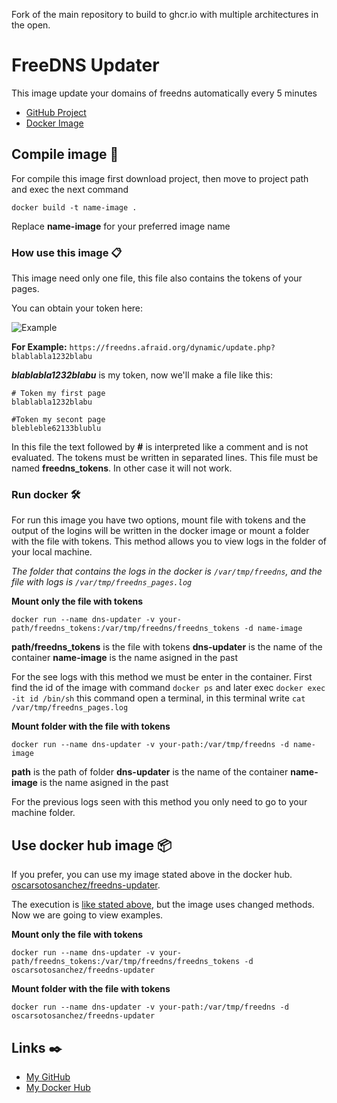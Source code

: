 Fork of the main repository to build to ghcr.io with multiple architectures in the open.

# FreeDNS Updater

This image update your domains of freedns automatically every 5 minutes

* [GitHub Project](https://github.com/OscarSotoSanchez/FreeDNS-Updater)
* [Docker Image](https://hub.docker.com/r/oscarsotosanchez/freedns-updater/)

## Compile image 🚀

For compile this image first download project, then move to project path and exec the next command

```
docker build -t name-image .
```

Replace **name-image** for your preferred image name


### How use this image 📋

This image need only one file, this file also contains the tokens of your pages.

You can obtain your token here:

![Example](images/example.png "Example")


**For Example:**
`https://freedns.afraid.org/dynamic/update.php?blablabla1232blabu`

***blablabla1232blabu*** is my token, now we'll make a file like this:

```
# Token my first page 
blablabla1232blabu

#Token my secont page
blebleble62133blublu
```

In this file the text followed by **#** is interpreted like a comment and is not evaluated. The tokens must be written in separated lines. This file must be named **freedns_tokens**. In other case it will not work.<a name="run-docker"></a>

### Run docker 🛠️

For run this image you have two options, mount file with tokens and the output of the logins will be written in the docker image or mount a folder with the file with tokens. This method allows you to view logs in the folder of your local machine.

*The folder that contains the logs in the docker is `/var/tmp/freedns`, and the file with logs is `/var/tmp/freedns_pages.log`*

**Mount only the file with tokens**

```
docker run --name dns-updater -v your-path/freedns_tokens:/var/tmp/freedns/freedns_tokens -d name-image
```

**path/freedns_tokens** is the file with tokens
**dns-updater** is the name of the container
**name-image** is the name asigned in the past

For the see logs with this method we must be enter in the container. First find the id of the image with command `docker ps` and later exec `docker exec -it id /bin/sh` this command open a terminal, in this terminal write `cat /var/tmp/freedns_pages.log`

**Mount folder with the file with tokens**
```
docker run --name dns-updater -v your-path:/var/tmp/freedns -d name-image
```
**path** is the path of folder
**dns-updater** is the name of the container
**name-image** is the name asigned in the past

For the previous logs seen with this method you only need to go to your machine folder.


## Use docker hub image  📦

If you prefer, you can use my image stated above in the docker hub. [oscarsotosanchez/freedns-updater](https://hub.docker.com/r/oscarsotosanchez/freedns-updater/).

The execution is [like stated above](#run-docker), but the image uses changed methods. Now we are going to view examples.

**Mount only the file with tokens**

```
docker run --name dns-updater -v your-path/freedns_tokens:/var/tmp/freedns/freedns_tokens -d oscarsotosanchez/freedns-updater
```

**Mount folder with the file with tokens**
```
docker run --name dns-updater -v your-path:/var/tmp/freedns -d oscarsotosanchez/freedns-updater
```


## Links ✒️
* [My GitHub](https://github.com/oscarsotosanchez)
* [My Docker Hub](https://hub.docker.com/r/oscarsotosanchez/)
